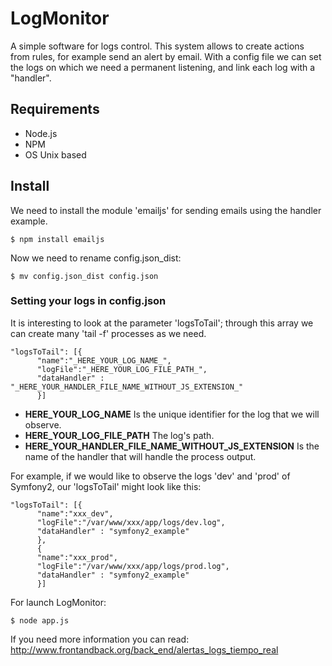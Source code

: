 LogMonitor
==========

A simple software for logs control. This system allows to create actions from rules, for example send an alert by email. With a config file we can set the logs on which we need a permanent listening, and link each log with a "handler".
## Requirements
- Node.js
- NPM
- OS Unix based

## Install
We need to install the module 'emailjs' for sending emails using the handler example.
<pre><code>$ npm install emailjs
</code></pre>

Now we need to rename config.json_dist:
<pre><code>$ mv config.json_dist config.json
</code></pre>

### Setting your logs in config.json
It is interesting to look at the parameter 'logsToTail'; through this array we can create many 'tail -f' processes as we need.
<pre><code>&quot;logsToTail&quot;: [{
      &quot;name&quot;:&quot;_HERE_YOUR_LOG_NAME_&quot;,          
      &quot;logFile&quot;:&quot;_HERE_YOUR_LOG_FILE_PATH_&quot;,          
      &quot;dataHandler&quot; : &quot;_HERE_YOUR_HANDLER_FILE_NAME_WITHOUT_JS_EXTENSION_&quot;          
      }]
</code></pre>

- <strong>HERE_YOUR_LOG_NAME</strong> Is the unique identifier for the log that we will observe.
- <strong>HERE_YOUR_LOG_FILE_PATH</strong> The log's path.
- <strong>HERE_YOUR_HANDLER_FILE_NAME_WITHOUT_JS_EXTENSION</strong> Is the name of the handler that will handle the process output.

For example, if we would like to observe the logs 'dev' and 'prod' of Symfony2, our 'logsToTail' might look like this:
<pre><code>&quot;logsToTail&quot;: [{   	
      &quot;name&quot;:&quot;xxx_dev&quot;,   	
      &quot;logFile&quot;:&quot;/var/www/xxx/app/logs/dev.log&quot;,   	
      &quot;dataHandler&quot; : &quot;symfony2_example&quot;   	
      },          
      {   	
      &quot;name&quot;:&quot;xxx_prod&quot;,   	
      &quot;logFile&quot;:&quot;/var/www/xxx/app/logs/prod.log&quot;,   	
      &quot;dataHandler&quot; : &quot;symfony2_example&quot;   	
      }]
</code></pre>

For launch LogMonitor:
<pre><code>$ node app.js
</code></pre>

If you need more information you can read: <a href="http://www.frontandback.org/back_end/alertas_logs_tiempo_real">http://www.frontandback.org/back_end/alertas_logs_tiempo_real</a>
